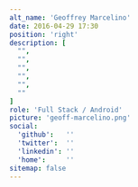 ```yaml
---
alt_name: 'Geoffrey Marcelino'
date: 2016-04-29 17:30
position: 'right'
description: [
  "",
  "",
  "",
  "",
  "",
  ""
]
role: 'Full Stack / Android'
picture: 'geoff-marcelino.png'
social:
  'github':   ''
  'twitter':  ''
  'linkedin': ''
  'home':     ''
sitemap: false
---
```

